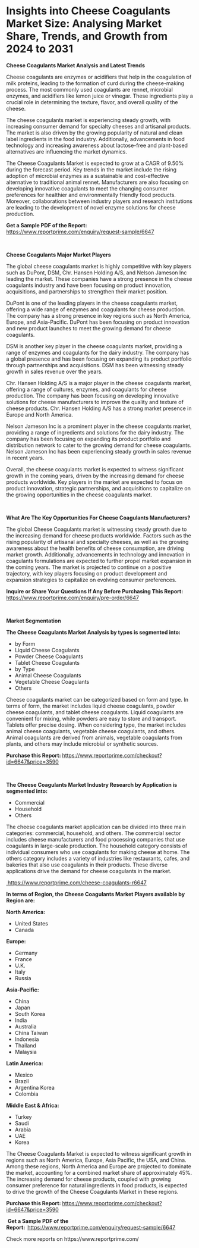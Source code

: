 <p><h1>Insights into Cheese Coagulants Market Size: Analysing Market Share, Trends, and Growth from 2024 to 2031</h1></p><p><strong>Cheese Coagulants Market Analysis and Latest Trends</strong></p>
<p><p>Cheese coagulants are enzymes or acidifiers that help in the coagulation of milk proteins, leading to the formation of curd during the cheese-making process. The most commonly used coagulants are rennet, microbial enzymes, and acidifiers like lemon juice or vinegar. These ingredients play a crucial role in determining the texture, flavor, and overall quality of the cheese.</p><p>The cheese coagulants market is experiencing steady growth, with increasing consumer demand for specialty cheeses and artisanal products. The market is also driven by the growing popularity of natural and clean label ingredients in the food industry. Additionally, advancements in food technology and increasing awareness about lactose-free and plant-based alternatives are influencing the market dynamics.</p><p>The Cheese Coagulants Market is expected to grow at a CAGR of 9.50% during the forecast period. Key trends in the market include the rising adoption of microbial enzymes as a sustainable and cost-effective alternative to traditional animal rennet. Manufacturers are also focusing on developing innovative coagulants to meet the changing consumer preferences for healthier and environmentally friendly food products. Moreover, collaborations between industry players and research institutions are leading to the development of novel enzyme solutions for cheese production.</p></p>
<p><strong>Get a Sample PDF of the Report:&nbsp;</strong> <a href="https://www.reportprime.com/enquiry/request-sample/6647">https://www.reportprime.com/enquiry/request-sample/6647</a></p>
<p>&nbsp;</p>
<p><strong>Cheese Coagulants Major Market Players</strong></p>
<p><p>The global cheese coagulants market is highly competitive with key players such as DuPont, DSM, Chr. Hansen Holding A/S, and Nelson Jameson Inc leading the market. These companies have a strong presence in the cheese coagulants industry and have been focusing on product innovation, acquisitions, and partnerships to strengthen their market position.</p><p>DuPont is one of the leading players in the cheese coagulants market, offering a wide range of enzymes and coagulants for cheese production. The company has a strong presence in key regions such as North America, Europe, and Asia-Pacific. DuPont has been focusing on product innovation and new product launches to meet the growing demand for cheese coagulants.</p><p>DSM is another key player in the cheese coagulants market, providing a range of enzymes and coagulants for the dairy industry. The company has a global presence and has been focusing on expanding its product portfolio through partnerships and acquisitions. DSM has been witnessing steady growth in sales revenue over the years.</p><p>Chr. Hansen Holding A/S is a major player in the cheese coagulants market, offering a range of cultures, enzymes, and coagulants for cheese production. The company has been focusing on developing innovative solutions for cheese manufacturers to improve the quality and texture of cheese products. Chr. Hansen Holding A/S has a strong market presence in Europe and North America.</p><p>Nelson Jameson Inc is a prominent player in the cheese coagulants market, providing a range of ingredients and solutions for the dairy industry. The company has been focusing on expanding its product portfolio and distribution network to cater to the growing demand for cheese coagulants. Nelson Jameson Inc has been experiencing steady growth in sales revenue in recent years.</p><p>Overall, the cheese coagulants market is expected to witness significant growth in the coming years, driven by the increasing demand for cheese products worldwide. Key players in the market are expected to focus on product innovation, strategic partnerships, and acquisitions to capitalize on the growing opportunities in the cheese coagulants market.</p></p>
<p>&nbsp;</p>
<p><strong>What Are The Key Opportunities For Cheese Coagulants Manufacturers?</strong></p>
<p><p>The global Cheese Coagulants market is witnessing steady growth due to the increasing demand for cheese products worldwide. Factors such as the rising popularity of artisanal and specialty cheeses, as well as the growing awareness about the health benefits of cheese consumption, are driving market growth. Additionally, advancements in technology and innovation in coagulants formulations are expected to further propel market expansion in the coming years. The market is projected to continue on a positive trajectory, with key players focusing on product development and expansion strategies to capitalize on evolving consumer preferences.</p></p>
<p><strong>Inquire or Share Your Questions If Any Before Purchasing This Report:</strong> <a href="https://www.reportprime.com/enquiry/pre-order/6647">https://www.reportprime.com/enquiry/pre-order/6647</a></p>
<p>&nbsp;</p>
<p><strong>Market Segmentation</strong></p>
<p><strong>The Cheese Coagulants Market Analysis by types is segmented into:</strong></p>
<p><ul><li>by Form</li><li>Liquid Cheese Coagulants</li><li>Powder Cheese Coagulants</li><li>Tablet Cheese Coagulants</li><li>by Type</li><li>Animal Cheese Coagulants</li><li>Vegetable Cheese Coagulants</li><li>Others</li></ul></p>
<p><p>Cheese coagulants market can be categorized based on form and type. In terms of form, the market includes liquid cheese coagulants, powder cheese coagulants, and tablet cheese coagulants. Liquid coagulants are convenient for mixing, while powders are easy to store and transport. Tablets offer precise dosing. When considering type, the market includes animal cheese coagulants, vegetable cheese coagulants, and others. Animal coagulants are derived from animals, vegetable coagulants from plants, and others may include microbial or synthetic sources.</p></p>
<p><strong>Purchase this Report:&nbsp;</strong><a href="https://www.reportprime.com/checkout?id=6647&price=3590">https://www.reportprime.com/checkout?id=6647&price=3590</a></p>
<p>&nbsp;</p>
<p><strong>The Cheese Coagulants Market Industry Research by Application is segmented into:</strong></p>
<p><ul><li>Commercial</li><li>Household</li><li>Others</li></ul></p>
<p><p>The cheese coagulants market application can be divided into three main categories: commercial, household, and others. The commercial sector includes cheese manufacturers and food processing companies that use coagulants in large-scale production. The household category consists of individual consumers who use coagulants for making cheese at home. The others category includes a variety of industries like restaurants, cafes, and bakeries that also use coagulants in their products. These diverse applications drive the demand for cheese coagulants in the market.</p></p>
<p><a href="https://www.reportprime.com/cheese-coagulants-r6647">&nbsp;https://www.reportprime.com/cheese-coagulants-r6647</a></p>
<p><strong>In terms of Region, the Cheese Coagulants Market Players available by Region are:</strong></p>
<p>
    <p> <strong> North America: </strong>
        <ul>
            <li>United States</li>
            <li>Canada</li>
        </ul>
        </p> 
    <p> <strong> Europe: </strong>
        <ul>
            <li>Germany</li>
            <li>France</li>
            <li>U.K.</li>
            <li>Italy</li>
            <li>Russia</li>
        </ul>
        </p> 
    <p> <strong> Asia-Pacific: </strong>
        <ul>
            <li>China</li>
            <li>Japan</li>
            <li>South Korea</li>
            <li>India</li>
            <li>Australia</li>
            <li>China Taiwan</li>
            <li>Indonesia</li>
            <li>Thailand</li>
            <li>Malaysia</li>
        </ul>
        </p> 
    <p> <strong> Latin America: </strong>
        <ul>
            <li>Mexico</li>
            <li>Brazil</li>
            <li>Argentina Korea</li>
            <li>Colombia</li>
        </ul>
        </p> 
    <p> <strong> Middle East & Africa: </strong>
        <ul>
            <li>Turkey</li>
            <li>Saudi</li>
            <li>Arabia</li>
            <li>UAE</li>
            <li>Korea</li>
        </ul>
    </p>
    </p>
<p><p>The Cheese Coagulants Market is expected to witness significant growth in regions such as North America, Europe, Asia Pacific, the USA, and China. Among these regions, North America and Europe are projected to dominate the market, accounting for a combined market share of approximately 45%. The increasing demand for cheese products, coupled with growing consumer preference for natural ingredients in food products, is expected to drive the growth of the Cheese Coagulants Market in these regions.</p></p>
<p><strong>Purchase this Report: </strong><a href="https://www.reportprime.com/checkout?id=6647&price=3590">https://www.reportprime.com/checkout?id=6647&price=3590</a></p>
<p>&nbsp;<strong>Get a Sample PDF of the Report:&nbsp;&nbsp;</strong><a href="https://www.reportprime.com/enquiry/request-sample/6647">https://www.reportprime.com/enquiry/request-sample/6647</a></p>
<p><strong></strong></p>
<p>Check more reports on https://www.reportprime.com/</p>